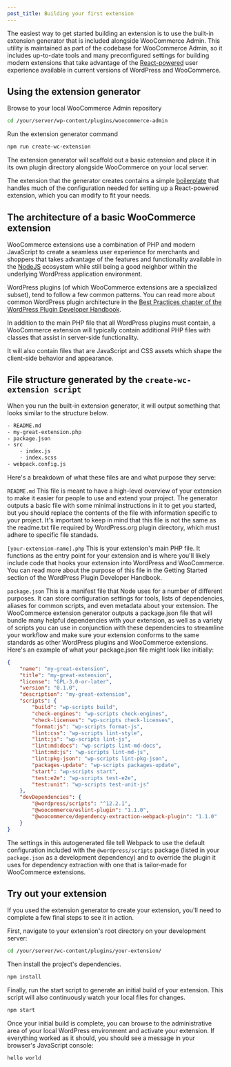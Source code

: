 ```yaml
---
post_title: Building your first extension
---
```


The easiest way to get started building an extension is to use the built-in extension generator that is included alongside WooCommerce Admin. This utility is maintained as part of the codebase for WooCommerce Admin, so it includes up-to-date tools and many preconfigured settings for building modern extensions that take advantage of the [React-powered](https://react.dev/) user experience available in current versions of WordPress and WooCommerce.

## Using the extension generator

Browse to your local WooCommerce Admin repository

```sh
cd /your/server/wp-content/plugins/woocommerce-admin
```

Run the extension generator command

```sh
npm run create-wc-extension
```

The extension generator will scaffold out a basic extension and place it in its own plugin directory alongside WooCommerce on your local server.

The extension that the generator creates contains a simple [boilerplate](https://stackoverflow.com/questions/3992199/what-is-boilerplate-code) that handles much of the configuration needed for setting up a React-powered extension, which you can modify to fit your needs.

## The architecture of a basic WooCommerce extension

WooCommerce extensions use a combination of PHP and modern JavaScript to create a seamless user experience for merchants and shoppers that takes advantage of the features and functionality available in the [NodeJS](https://nodejs.org/en) ecosystem while still being a good neighbor within the underlying WordPress application environment.

WordPress plugins (of which WooCommerce extensions are a specialized subset), tend to follow a few common patterns. You can read more about common WordPress plugin architecture in the [Best Practices chapter of the WordPress Plugin Developer Handbook](https://developer.wordpress.org/plugins/plugin-basics/best-practices/#architecture-patterns).

In addition to the main PHP file that all WordPress plugins must contain, a WooCommerce extension will typically contain additional PHP files with classes that assist in server-side functionality.

It will also contain files that are JavaScript and CSS assets which shape the client-side behavior and appearance.

## File structure generated by the `create-wc-extension script`

When you run the built-in extension generator, it will output something that looks similar to the structure below.

```sh
- README.md
- my-great-extension.php
- package.json
- src
    - index.js
    - index.scss
- webpack.config.js
```

Here's a breakdown of what these files are and what purpose they serve:

`README.md`
This file is meant to have a high-level overview of your extension to make it easier for people to use and extend your project. The generator outputs a basic file with some minimal instructions in it to get you started, but you should replace the contents of the file with information specific to your project. It's important to keep in mind that this file is not the same as the readme.txt file required by WordPress.org plugin directory, which must adhere to specific file standads.

`[your-extension-name].php`
This is your extension's main PHP file. It functions as the entry point for your extension and is where you'll likely include code that hooks your extension into WordPress and WooCommerce. You can read more about the purpose of this file in the Getting Started section of the WordPress Plugin Developer Handbook.

`package.json`
This is a manifest file that Node uses for a number of different purposes. It can store configuration settings for tools, lists of dependencies, aliases for common scripts, and even metadata about your extension. The WooCommerce extension generator outputs a package.json file that will bundle many helpful dependencies with your extension, as well as a variety of scripts you can use in conjunction with these dependencies to streamline your workflow and make sure your extension conforms to the same standards as other WordPress plugins and WooCommerce extensions. Here's an example of what your package.json file might look like initially:

```json
{
    "name": "my-great-extension",
    "title": "my-great-extension",
    "license": "GPL-3.0-or-later",
    "version": "0.1.0",
    "description": "my-great-extension",
    "scripts": {
        "build": "wp-scripts build",
        "check-engines": "wp-scripts check-engines",
        "check-licenses": "wp-scripts check-licenses",
        "format:js": "wp-scripts format-js",
        "lint:css": "wp-scripts lint-style",
        "lint:js": "wp-scripts lint-js",
        "lint:md:docs": "wp-scripts lint-md-docs",
        "lint:md:js": "wp-scripts lint-md-js",
        "lint:pkg-json": "wp-scripts lint-pkg-json",
        "packages-update": "wp-scripts packages-update",
        "start": "wp-scripts start",
        "test:e2e": "wp-scripts test-e2e",
        "test:unit": "wp-scripts test-unit-js"
    },
    "devDependencies": {
        "@wordpress/scripts": "^12.2.1",
        "@woocommerce/eslint-plugin": "1.1.0",
        "@woocommerce/dependency-extraction-webpack-plugin": "1.1.0"
    }
}
```

The settings in this autogenerated file tell Webpack to use the default configuration included with the `@wordpress/scripts` package (listed in your `package.json` as a development dependency) and to override the plugin it uses for dependency extraction with one that is tailor-made for WooCommerce extensions.

## Try out your extension

If you used the extension generator to create your extension, you'll need to complete a few final steps to see it in action.

First, navigate to your extension's root directory on your development server:

```sh
cd /your/server/wc-content/plugins/your-extension/
```

Then install the project's dependencies.

```sh
npm install
```

Finally, run the start script to generate an initial build of your extension. This script will also continuously watch your local files for changes.

```sh
npm start
```

Once your initial build is complete, you can browse to the administrative area of your local WordPress environment and activate your extension. If everything worked as it should, you should see a message in your browser's JavaScript console:

```sh
hello world
```
